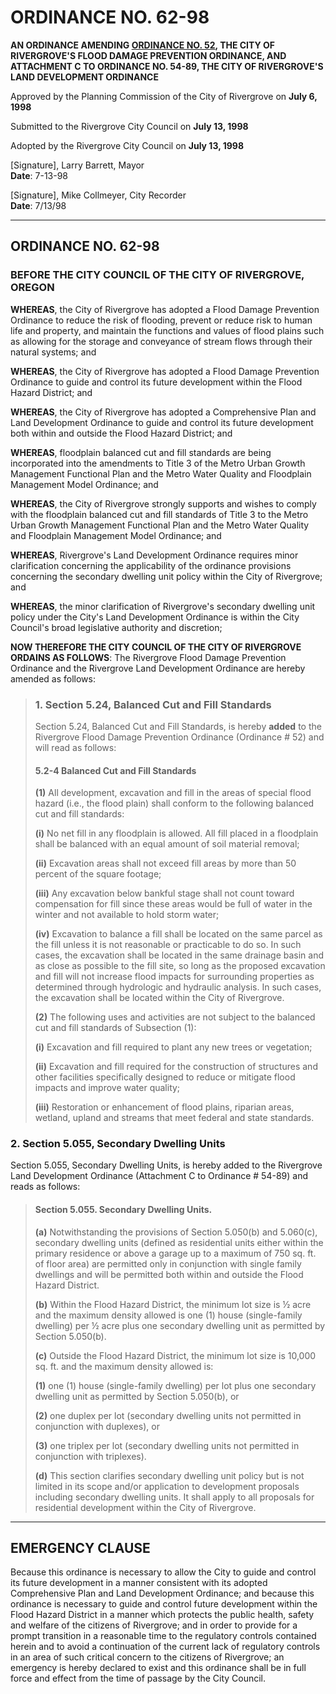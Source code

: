 # ORDINANCE NO. 62-98

**AN ORDINANCE AMENDING [ORDINANCE NO. 52](../ordinances/1987-Ord-52-Flood.md), THE CITY OF RIVERGROVE'S FLOOD DAMAGE PREVENTION ORDINANCE, AND ATTACHMENT C TO ORDINANCE NO. 54-89, THE CITY OF RIVERGROVE'S LAND DEVELOPMENT ORDINANCE**

Approved by the Planning Commission of the City of Rivergrove on **July 6, 1998**

Submitted to the Rivergrove City Council on **July 13, 1998**

Adopted by the Rivergrove City Council on **July 13, 1998**

[Signature], Larry Barrett, Mayor  
**Date**: 7-13-98              

[Signature], Mike Collmeyer, City Recorder  
**Date**: 7/13/98              

---

## ORDINANCE NO. 62-98

### BEFORE THE CITY COUNCIL OF THE CITY OF RIVERGROVE, OREGON

**WHEREAS**, the City of Rivergrove has adopted a Flood Damage Prevention Ordinance to reduce the risk of flooding, prevent or reduce risk to human life and property, and maintain the functions and values of flood plains such as allowing for the storage and conveyance of stream flows through their natural systems; and

**WHEREAS**, the City of Rivergrove has adopted a Flood Damage Prevention Ordinance to guide and control its future development within the Flood Hazard District; and

**WHEREAS**, the City of Rivergrove has adopted a Comprehensive Plan and Land Development Ordinance to guide and control its future development both within and outside the Flood Hazard District; and

**WHEREAS**, floodplain balanced cut and fill standards are being incorporated into the amendments to Title 3 of the Metro Urban Growth Management Functional Plan and the Metro Water Quality and Floodplain Management Model Ordinance; and

**WHEREAS**, the City of Rivergrove strongly supports and wishes to comply with the floodplain balanced cut and fill standards of Title 3 to the Metro Urban Growth Management Functional Plan and the Metro Water Quality and Floodplain Management Model Ordinance; and

**WHEREAS**, Rivergrove's Land Development Ordinance requires minor clarification concerning the applicability of the ordinance provisions concerning the secondary dwelling unit policy within the City of Rivergrove; and

**WHEREAS**, the minor clarification of Rivergrove's secondary dwelling unit policy under the City's Land Development Ordinance is within the City Council's broad legislative authority and discretion;

**NOW THEREFORE THE CITY COUNCIL OF THE CITY OF RIVERGROVE ORDAINS AS FOLLOWS**: The Rivergrove Flood Damage Prevention Ordinance and the Rivergrove Land Development Ordinance are hereby amended as follows:

> ### 1. Section 5.24, Balanced Cut and Fill Standards
>
> Section 5.24, Balanced Cut and Fill Standards, is hereby **added** to the Rivergrove Flood Damage Prevention Ordinance (Ordinance # 52) and will read as follows:
>
> #### 5.2-4 Balanced Cut and Fill Standards
>
> **(1)** All development, excavation and fill in the areas of special flood hazard (i.e., the flood plain) shall conform to the following balanced cut and fill standards:
>
> **(i)** No net fill in any floodplain is allowed. All fill placed in a floodplain shall be balanced with an equal amount of soil material removal;
>
> **(ii)** Excavation areas shall not exceed fill areas by more than 50 percent of the square footage;
>
> **(iii)** Any excavation below bankful stage shall not count toward compensation for fill since these areas would be full of water in the winter and not available to hold storm water;
>
> **(iv)** Excavation to balance a fill shall be located on the same parcel as the fill unless it is not reasonable or practicable to do so. In such cases, the excavation shall be located in the same drainage basin and as close as possible to the fill site, so long as the proposed excavation and fill will not increase flood impacts for surrounding properties as determined through hydrologic and hydraulic analysis. In such cases, the excavation shall be located within the City of Rivergrove.
>
> **(2)** The following uses and activities are not subject to the balanced cut and fill standards of Subsection (1):
>
> **(i)** Excavation and fill required to plant any new trees or vegetation;
>
> **(ii)** Excavation and fill required for the construction of structures and other facilities specifically designed to reduce or mitigate flood impacts and improve water quality;
>
> **(iii)** Restoration or enhancement of flood plains, riparian areas, wetland, upland and streams that meet federal and state standards.

### 2. Section 5.055, Secondary Dwelling Units

Section 5.055, Secondary Dwelling Units, is hereby added to the Rivergrove Land Development Ordinance (Attachment C to Ordinance # 54-89) and reads as follows:

> #### Section 5.055. Secondary Dwelling Units.
>
> **(a)** Notwithstanding the provisions of Section 5.050(b) and 5.060(c), secondary dwelling units (defined as residential units either within the primary residence or above a garage up to a maximum of 750 sq. ft. of floor area) are permitted only in conjunction with single family dwellings and will be permitted both within and outside the Flood Hazard District.
>
> **(b)** Within the Flood Hazard District, the minimum lot size is ½ acre and the maximum density allowed is one (1) house (single-family dwelling) per ½ acre plus one secondary dwelling unit as permitted by Section 5.050(b).
>
> **(c)** Outside the Flood Hazard District, the minimum lot size is 10,000 sq. ft. and the maximum density allowed is:
>
> **(1)** one (1) house (single-family dwelling) per lot plus one secondary dwelling unit as permitted by Section 5.050(b), or
>
> **(2)** one duplex per lot (secondary dwelling units not permitted in conjunction with duplexes), or
>
> **(3)** one triplex per lot (secondary dwelling units not permitted in conjunction with triplexes).
>
> **(d)** This section clarifies secondary dwelling unit policy but is not limited in its scope and/or application to development proposals including secondary dwelling units. It shall apply to all proposals for residential development within the City of Rivergrove.

---

## EMERGENCY CLAUSE

Because this ordinance is necessary to allow the City to guide and control its future development in a manner consistent with its adopted Comprehensive Plan and Land Development Ordinance; and because this ordinance is necessary to guide and control future development within the Flood Hazard District in a manner which protects the public health, safety and welfare of the citizens of Rivergrove; and in order to provide for a prompt transition in a reasonable time to the regulatory controls contained herein and to avoid a continuation of the current lack of regulatory controls in an area of such critical concern to the citizens of Rivergrove; an emergency is hereby declared to exist and this ordinance shall be in full force and effect from the time of passage by the City Council.
